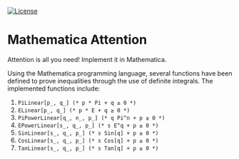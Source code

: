 [![License](https://img.shields.io/badge/License-Apache%202.0-brightgreen.svg)](https://opensource.org/licenses/Apache-2.0)
# Mathematica Attention
Attention is all you need! Implement it in Mathematica.

Using the Mathematica programming language, several functions have been defined to prove inequalities through the use of definite integrals. The implemented functions include:
1. `PiLinear[p_, q_] (* p * Pi + q ≥ 0 *)`
2. `ELinear[p_, q_] (* p * E + q ≥ 0 *)`
3. `PiPowerLinear[q_, n_, p_] (* q Pi^n + p ≥ 0 *)`
4. `EPowerLinear[s_, q_, p_] (* s E^q + p ≥ 0 *)`
5. `SinLinear[s_, q_, p_] (* s Sin[q] + p ≥ 0 *)`
6. `CosLinear[s_, q_, p_] (* s Cos[q] + p ≥ 0 *)`
6. `TanLinear[s_, q_, p_] (* s Tan[q] + p ≥ 0 *)`
